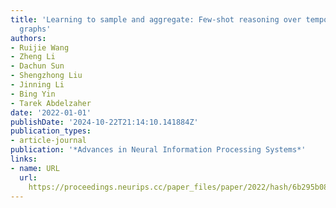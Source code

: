 ```yaml
---
title: 'Learning to sample and aggregate: Few-shot reasoning over temporal knowledge
  graphs'
authors:
- Ruijie Wang
- Zheng Li
- Dachun Sun
- Shengzhong Liu
- Jinning Li
- Bing Yin
- Tarek Abdelzaher
date: '2022-01-01'
publishDate: '2024-10-22T21:14:10.141884Z'
publication_types:
- article-journal
publication: '*Advances in Neural Information Processing Systems*'
links:
- name: URL
  url: 
    https://proceedings.neurips.cc/paper_files/paper/2022/hash/6b295b08549c0441914e391651423477-Abstract-Conference.html
---
```

